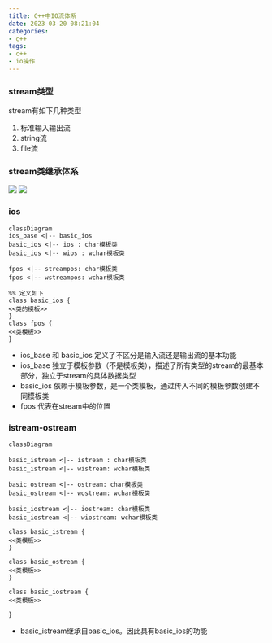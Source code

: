 ```yaml
---
title: C++中IO流体系
date: 2023-03-20 08:21:04
categories:
- c++
tags:
- c++
- io操作
---
```



### stream类型

stream有如下几种类型

1. 标准输入输出流
2. string流
3. file流

### stream类继承体系

![](/images/IO流类的继承体系.png)
![](/images/cppref.png)


### ios

```mermaid
classDiagram
ios_base <|-- basic_ios
basic_ios <|-- ios : char模板类
basic_ios <|-- wios : wchar模板类

fpos <|-- streampos: char模板类
fpos <|-- wstreampos: wchar模板类

%% 定义如下
class basic_ios {
<<类的模板>>
}
class fpos {
<<类模板>>
}
```

- ios_base 和 basic_ios 定义了不区分是输入流还是输出流的基本功能
- ios_base 独立于模板参数（不是模板类），描述了所有类型的stream的最基本部分，独立于stream的具体数据类型
- basic_ios 依赖于模板参数，是一个类模板，通过传入不同的模板参数创建不同模板类
- fpos 代表在stream中的位置


### istream-ostream

```mermaid
classDiagram

basic_istream <|-- istream : char模板类
basic_istream <|-- wistream: wchar模板类

basic_ostream <|-- ostream: char模板类
basic_ostream <|-- wostream: wchar模板类

basic_iostream <|-- iostream: char模板类
basic_iostream <|-- wiostream: wchar模板类

class basic_istream {
<<类模板>>
}

class basic_ostream {
<<类模板>>
}

class basic_iostream {
<<类模板>>

}
```

- basic_istream继承自basic_ios。因此具有basic_ios的功能

